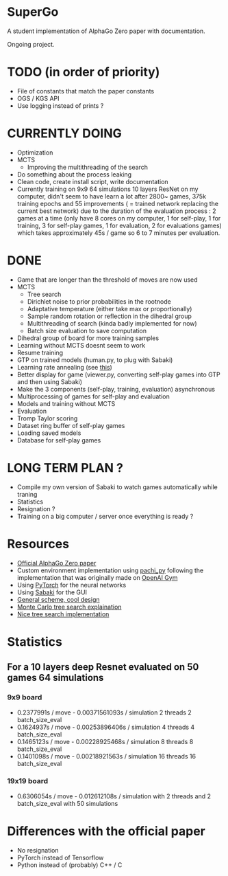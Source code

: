 # SuperGo

A student implementation of AlphaGo Zero paper with documentation.

Ongoing project.

# TODO (in order of priority)

* File of constants that match the paper constants
* OGS / KGS API
* Use logging instead of prints ?

# CURRENTLY DOING

* Optimization
* MCTS
  * Improving the multithreading of the search
* Do something about the process leaking
* Clean code, create install script, write documentation
* Currently training on 9x9 64 simulations 10 layers ResNet on my computer, didn't seem to have learn a lot after 2800~ games, 375k training epochs and 55 improvements ( = trained network replacing the current best network) due to the duration of the evaluation process : 2 games at a time (only have 8 cores on my computer, 1 for self-play, 1 for training, 3 for self-play games, 1 for evaluation, 2 for evaluations games) which takes approximately 45s / game so 6 to 7 minutes per evaluation.

# DONE

* Game that are longer than the threshold of moves are now used
* MCTS
  * Tree search
  * Dirichlet noise to prior probabilities in the rootnode
  * Adaptative temperature (either take max or proportionally)
  * Sample random rotation or reflection in the dihedral group
  * Multithreading of search (kinda badly implemented for now)
  * Batch size evaluation to save computation
* Dihedral group of board for more training samples
* Learning without MCTS doesnt seem to work
* Resume training
* GTP on trained models (human.py, to plug with Sabaki)
* Learning rate annealing (see [this](https://discuss.pytorch.org/t/adaptive-learning-rate/320/26))
* Better display for game (viewer.py, converting self-play games into GTP and then using Sabaki)
* Make the 3 components (self-play, training, evaluation) asynchronous
* Multiprocessing of games for self-play and evaluation
* Models and training without MCTS
* Evaluation
* Tromp Taylor scoring
* Dataset ring buffer of self-play games
* Loading saved models
* Database for self-play games

# LONG TERM PLAN ?

* Compile my own version of Sabaki to watch games automatically while traning
* Statistics
* Resignation ?
* Training on a big computer / server once everything is ready ?

# Resources

* [Official AlphaGo Zero paper](https://www.nature.com/articles/nature24270.epdf?author_access_token=VJXbVjaSHxFoctQQ4p2k4tRgN0jAjWel9jnR3ZoTv0PVW4gB86EEpGqTRDtpIz-2rmo8-KG06gqVobU5NSCFeHILHcVFUeMsbvwS-lxjqQGg98faovwjxeTUgZAUMnRQ)
* Custom environment implementation using [pachi_py](https://github.com/openai/pachi-py/tree/master/pachi_py) following the implementation that was originally made on [OpenAI Gym](https://github.com/openai/gym/blob/6af4a5b9b2755606c4e0becfe1fc876d33130526/gym/envs/board_game/go.py)
* Using [PyTorch](https://github.com/pytorch/pytorch) for the neural networks
* Using [Sabaki](https://github.com/SabakiHQ/Sabaki) for the GUI
* [General scheme, cool design](https://applied-data.science/static/main/res/alpha_go_zero_cheat_sheet.png)
* [Monte Carlo tree search explaination](https://int8.io/monte-carlo-tree-search-beginners-guide/)
* [Nice tree search implementation](https://github.com/blanyal/alpha-zero/blob/master/mcts.py)

# Statistics

## For a 10 layers deep Resnet evaluated on 50 games 64 simulations

### 9x9 board

* 0.2377991s / move - 0.00371561093s / simulation 2 threads 2 batch_size_eval
* 0.1624937s / move - 0.00253896406s / simulation 4 threads 4 batch_size_eval
* 0.1465123s / move - 0.00228925468s / simulation 8 threads 8 batch_size_eval
* 0.1401098s / move - 0.00218921563s / simulation 16 threads 16 batch_size_eval

### 19x19 board

* 0.6306054s / move - 0.012612108s / simulation with 2 threads and 2 batch_size_eval with 50 simulations

# Differences with the official paper

* No resignation
* PyTorch instead of Tensorflow
* Python instead of (probably) C++ / C
